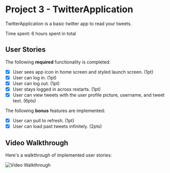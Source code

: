 # Project 3 - TwitterApplication

TwitterApplication is a basic twitter app to read your tweets.

Time spent: 6 hours spent in total

## User Stories

The following **required** functionality is completed:

- [X] User sees app icon in home screen and styled launch screen. (1pt)
- [X] User can log in. (1pt)
- [X] User can log out. (1pt)
- [X] User stays logged in across restarts. (1pt)
- [X] User can view tweets with the user profile picture, username, and tweet text. (6pts)

The following **bonus** features are implemented:

- [X] User can pull to refresh. (1pt)
- [X] User can load past tweets infinitely. (2pts)

## Video Walkthrough

Here's a walkthrough of implemented user stories:

<img src='http://g.recordit.co/B355cbd25c.gif' title='Video Walkthrough' width='' alt='Video Walkthrough' />


